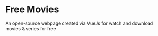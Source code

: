 # Free Movies

An open-source webpage created via VueJs for watch and download movies & series for free

